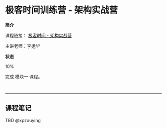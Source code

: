 # 极客时间训练营 - 架构实战营

**简介**

课程链接： [极客时间 - 架构实战营](https://u.geekbang.org/subject/arch2nd)

主讲老师：李运华


**状态**

10%

完成 模块一 课程。

<br><hr />


## 课程笔记

TBD @xpzouying